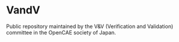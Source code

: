 VandV
=====

Public repository maintained by the V&V (Verification and Validation) committee in the OpenCAE society of Japan.
